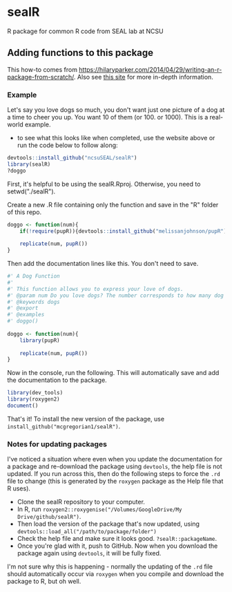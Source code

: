 # sealR
R package for common R code from SEAL lab at NCSU

## Adding functions to this package
This how-to comes from https://hilaryparker.com/2014/04/29/writing-an-r-package-from-scratch/. Also see [this site](https://r-pkgs.org/description.html) for more in-depth information.

### Example
Let's say you love dogs so much, you don't want just one picture of a dog at a time to cheer you up. You want 10 of them (or 100. or 1000). This is a real-world example.
- to see what this looks like when completed, use the website above or run the code below to follow along:
```r
devtools::install_github("ncsuSEAL/sealR")
library(sealR)
?doggo
```

First, it's helpful to be using the sealR.Rproj. Otherwise, you need to setwd("./sealR").

Create a new .R file containing only the function and save in the "R" folder of this repo.
```r
doggo <- function(num){
    if(!require(pupR)){devtools::install_github("melissanjohnson/pupR"); library(pupR)}
    
    replicate(num, pupR())
}
```
Then add the documentation lines like this. You don't need to save.
```r
#' A Dog Function
#'
#' This function allows you to express your love of dogs.
#' @param num Do you love dogs? The number corresponds to how many dog pictures you would like to see to cheer you up.
#' @keywords dogs
#' @export
#' @examples
#' doggo()
 
doggo <- function(num){
    library(pupR)
    
    replicate(num, pupR())
}
```

Now in the console, run the following. This will automatically save and add the documentation to the package.
```r
library(dev_tools)
library(roxygen2)
document()
```

That's it! To install the new version of the package, use `install_github("mcgregorian1/sealR")`.

### Notes for updating packages
I've noticed a situation where even when you update the documentation for a package and re-download the package using `devtools`, the help file is not updated. If you run across this, then do the following steps to force the `.rd` file to change (this is generated by the `roxygen` package as the Help file that R uses).
- Clone the sealR repository to your computer.
- In R, run `roxygen2::roxygenise("/Volumes/GoogleDrive/My Drive/github/sealR")`.
- Then load the version of the package that's now updated, using `devtools::load_all("/path/to/package/folder")`
- Check the help file and make sure it looks good. `?sealR::packageName`.
- Once you're glad with it, push to GitHub. Now when you download the package again using `devtools`, it will be fully fixed.

I'm not sure why this is happening - normally the updating of the `.rd` file should automatically occur via `roxygen` when you compile and download the package to R, but oh well.
